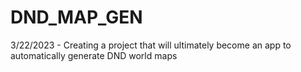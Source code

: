 # DND_MAP_GEN
3/22/2023 - Creating a project that will ultimately become an app to automatically generate DND world maps
